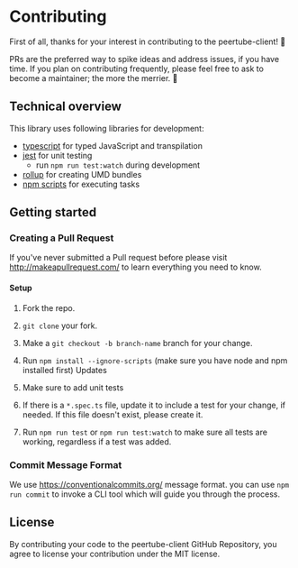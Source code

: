 # Contributing

First of all, thanks for your interest in contributing to the peertube-client! 🎉

PRs are the preferred way to spike ideas and address issues, if you have time. If you plan on contributing frequently, please feel free to ask to become a maintainer; the more the merrier. 🤙

## Technical overview

This library uses following libraries for development:

- [typescript](http://www.typescriptlang.org/) for typed JavaScript and transpilation
- [jest](https://jestjs.io/) for unit testing
  - run `npm run test:watch` during development
- [rollup](https://rollupjs.org/guide/en) for creating UMD bundles
- [npm scripts](https://docs.npmjs.com/misc/scripts) for executing tasks

## Getting started

### Creating a Pull Request

If you've never submitted a Pull request before please visit http://makeapullrequest.com/ to learn everything you need to know.

#### Setup

1.  Fork the repo.
1.  `git clone` your fork.
1.  Make a `git checkout -b branch-name` branch for your change.
1.  Run `npm install --ignore-scripts` (make sure you have node and npm installed first)
    Updates

1.  Make sure to add unit tests
1.  If there is a `*.spec.ts` file, update it to include a test for your change, if needed. If this file doesn't exist, please create it.
1.  Run `npm run test` or `npm run test:watch` to make sure all tests are working, regardless if a test was added.

### Commit Message Format

We use https://conventionalcommits.org/ message format. you can use `npm run commit` to invoke a CLI tool which will guide you through the process.

## License

By contributing your code to the peertube-client GitHub Repository, you agree to license your contribution under the MIT license.
